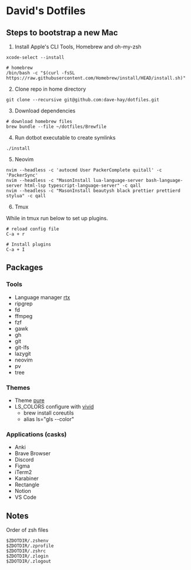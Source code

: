 # David's Dotfiles

## Steps to bootstrap a new Mac

1. Install Apple's CLI Tools, Homebrew and oh-my-zsh

```shell
xcode-select --install

# homebrew
/bin/bash -c "$(curl -fsSL https://raw.githubusercontent.com/Homebrew/install/HEAD/install.sh)"
```

2. Clone repo in home directory

```shell
git clone --recursive git@github.com:dave-hay/dotfiles.git
```

3. Download dependencies

```shell
# download homebrew files
brew bundle --file ~/dotfiles/Brewfile
```

4. Run dotbot executable to create symlinks

```shell
./install
```

5. Neovim

```shell
nvim --headless -c 'autocmd User PackerComplete quitall' -c 'PackerSync'
nvim --headless -c "MasonInstall lua-language-server bash-language-server html-lsp typescript-language-server" -c qall
nvim --headless -c "MasonInstall beautysh black prettier prettierd stylua" -c qall
```

6. Tmux

While in tmux run below to set up plugins.

```shell
# reload config file
C-a + r

# Install plugins
C-a + I
```

## Packages

### Tools

- Language manager [rtx](https://github.com/jdx/rtx)
- ripgrep
- fd
- ffmpeg
- fzf
- gawk
- gh
- git
- git-lfs
- lazygit
- neovim
- pv
- tree

### Themes

- Theme [pure](https://github.com/sindresorhus/pure)
- LS_COLORS configure with [vivid](https://github.com/sharkdp/vivid)
  - brew install coreutils
  - alias ls="gls --color"

### Applications (casks)

- Anki
- Brave Browser
- Discord
- Figma
- iTerm2
- Karabiner
- Rectangle
- Notion
- VS Code

## Notes

Order of zsh files

```shell
$ZDOTDIR/.zshenv
$ZDOTDIR/.zprofile
$ZDOTDIR/.zshrc
$ZDOTDIR/.zlogin
$ZDOTDIR/.zlogout
```
